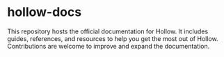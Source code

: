 # hollow-docs
This repository hosts the official documentation for Hollow. It includes guides, references, and resources to help you get the most out of Hollow. Contributions are welcome to improve and expand the documentation.
